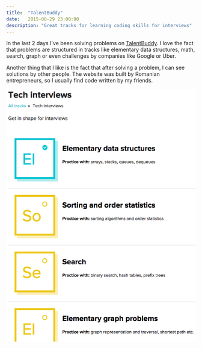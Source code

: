 ```yaml
---
title:  "TalentBuddy"
date:   2015-08-29 23:00:00
description: "Great tracks for learning coding skills for interviews"
---
```


In the last 2 days I've been solving problems on [TalentBuddy][1]. I love the
fact that problems are structured in tracks like elementary data structures,
math, search, graph or even challenges by companies like Google or Uber.

Another thing that I like is the fact that after solving a problem, I can see
solutions by other people. The website was built by Romanian entrepreneurs, so I
usually find code written by my friends.

![talentbuddy](/assets/images/talentbuddy.png)

[1]: https://www.talentbuddy.co/
